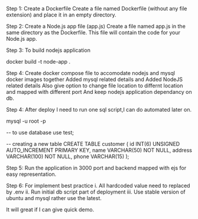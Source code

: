 Step 1: Create a Dockerfile
Create a file named Dockerfile (without any file extension) and place it in an empty directory.

Step 2: Create a Node.js app file (app.js)
Create a file named app.js in the same directory as the Dockerfile. This file will contain the code for your Node.js app.

Step 3: To build nodejs application 

docker build -t node-app .

Step 4: Create docker compose file to accomodate nodejs and mysql docker images together
Added mysql related details and Added NodeJS related details
Also give option to change file location to differnt location and mapped with different port
And keep nodejs application dependancy on db.

Step 4: After deploy I need to run one sql script,I can do automated later on.

mysql -u root -p

-- to use database
use test;

-- creating a new table
CREATE TABLE customer (
  id INT(6) UNSIGNED AUTO_INCREMENT PRIMARY KEY,
  name VARCHAR(50) NOT NULL,
  address VARCHAR(100) NOT NULL,
  phone VARCHAR(15)
);


Step 5: Run the application in 3000 port and backend mapped with ejs for easy representation.

Step 6:
For implement best practice
i. All hardcoded value need to replaced by .env
ii. Run initial db script part of deployment
iii. Use stable version of ubuntu and mysql rather use the latest.

It will great if I can give quick demo.